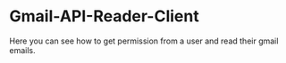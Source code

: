 # Gmail-API-Reader-Client
 Here you can see how to get permission from a user and read their gmail emails.
